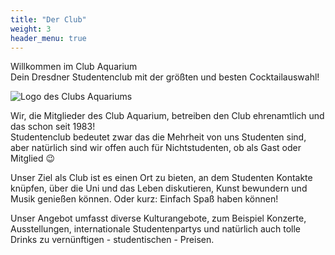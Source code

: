 ```yaml
---
title: "Der Club"
weight: 3
header_menu: true
---
```

Willkommen im Club Aquarium\
Dein Dresdner Studentenclub mit der größten und besten Cocktailauswahl!

![Logo des Clubs Aquariums](/images/apple-touch-icon.png)

Wir, die Mitglieder des Club Aquarium, betreiben den Club ehrenamtlich und das schon seit 1983!\
Studentenclub bedeutet zwar das die Mehrheit von uns Studenten sind, aber natürlich sind wir
offen auch für Nichtstudenten, ob als Gast oder Mitglied 😉

Unser Ziel als Club ist es einen Ort zu bieten, an dem Studenten Kontakte knüpfen,
über die Uni und das Leben diskutieren, Kunst bewundern und Musik genießen können.
Oder kurz: Einfach Spaß haben können!

Unser Angebot umfasst diverse Kulturangebote, zum Beispiel Konzerte, Ausstellungen, internationale Studentenpartys
und natürlich auch tolle Drinks zu vernünftigen - studentischen - Preisen.